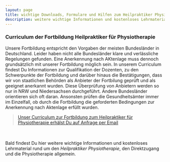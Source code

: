 ```yaml
---
layout: page
title: wichtige Downloads, Formulare und Hilfen zum Heilpraktiker Physiotherapie
description: weitere wichtige Informationen und kostenloses Lehrmaterial zum Heilpraktiker Physiotherapie (HP Physio)
---
```


<h3>Curriculum der Fortbildung Heilpraktiker für Physiotherapie</h3>
Unsere Fortbildung entspricht den Vorgaben der meisten Bundesländer in Deutschland. Leider haben nicht alle Bundesländer klare und verlässliche Regelungen gefunden. Eine Anerkennung nach AKtenlage muss dennoch grundsätzlich mit unserer Fortbildung möglich sein.  
In unserem Curriculum findest Du Informationen zur Qualifikation der Dozenten, zu den Schwerpunkte der Fortbildung und darüber hinaus die Bestätigungen, dass wir von staatlichen Behörden als Anbieter der Fortbilung geprüft und als geeignet anerkannt wurden.  
Diese Überprüfung von Anbietern werden so nur in NRW und Niedersachsen durchgeführt. Andere Bundesländer orientieren sich oft daran. Ansonsten prüfen die Gesundheitsämter immer im Einzelfall, ob durch die Fortbildung die geforderten Bedingungen zur Anerkennung nach Aktenlage erfüllt wurden.

> <a href="{{site.baseurl}}/kontakt/" >Unser Curriculum zur Fortbildung zum Heilpraktiker für Physiotherapie erhälst Du auf Anfrage per Email</a>  

<br/>
<br/>
Bald findest Du hier weitere wichtige Informationen und kostenloses Lehrmaterial rund um den <em>Heilpraktiker Physiotherapie</em>, den Direktzugang und die Physiotherapie allgemein.
